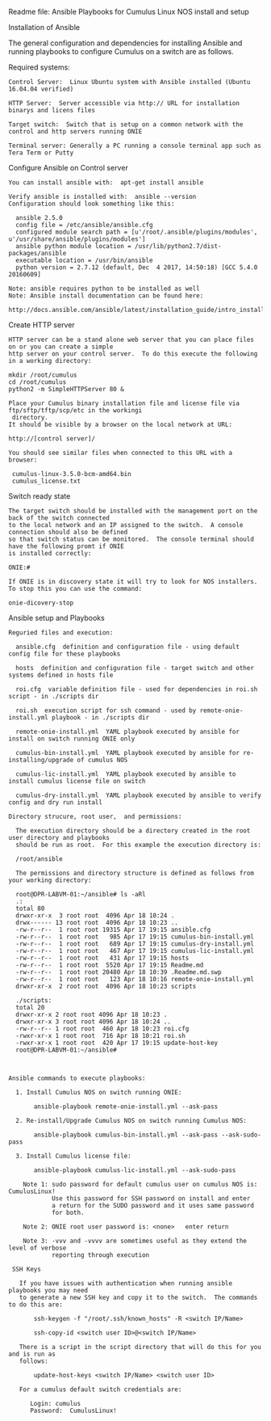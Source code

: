 Readme file: Ansible Playbooks for Cumulus Linux NOS install and setup

Installation of Ansible

The general configuration and dependencies for installing Ansible and running playbooks to configure
 Cumulus on a switch are as follows.

Required systems:

    Control Server:  Linux Ubuntu system with Ansible installed (Ubuntu 16.04.04 verified)

    HTTP Server:  Server accessible via http:// URL for installation binarys and licens files

    Target switch:  Switch that is setup on a common network with the control and http servers running ONIE

    Terminal server: Generally a PC running a console terminal app such as Tera Term or Putty

Configure Ansible on Control server

    You can install ansible with:  apt-get install ansible

    Verify ansible is installed with:  ansible --version
    Configuration should look something like this:

      ansible 2.5.0
      config file = /etc/ansible/ansible.cfg
      configured module search path = [u'/root/.ansible/plugins/modules', u'/usr/share/ansible/plugins/modules']
      ansible python module location = /usr/lib/python2.7/dist-packages/ansible
      executable location = /usr/bin/ansible
      python version = 2.7.12 (default, Dec  4 2017, 14:50:18) [GCC 5.4.0 20160609]

    Note: ansible requires python to be installed as well
    Note: Ansible install documentation can be found here:
          http://docs.ansible.com/ansible/latest/installation_guide/intro_installation.html

Create HTTP server

    HTTP server can be a stand alone web server that you can place files on or you can create a simple
    http server on your control server.  To do this execute the following in a working directory:

    mkdir /root/cumulus
    cd /root/cumulus
    python2 -m SimpleHTTPServer 80 &

    Place your Cumulus binary installation file and license file via ftp/sftp/tftp/scp/etc in the workingi
     directory.
    It should be visible by a browser on the local network at URL:

    http://[control server]/

    You should see similar files when connected to this URL with a browser:

     cumulus-linux-3.5.0-bcm-amd64.bin
     cumulus_license.txt

Switch ready state

    The target switch should be installed with the management port on the back of the switch connected
    to the local network and an IP assigned to the switch.  A console connection should also be defined
    so that switch status can be monitored.  The console terminal should have the following promt if ONIE
    is installed correctly:

    ONIE:#

    If ONIE is in discovery state it will try to look for NOS installers.  To stop this you can use the command:

    onie-dicovery-stop

Ansible setup and Playbooks

    Reguried files and execution:

      ansible.cfg  definition and configuration file - using default config file for these playbooks

      hosts  definition and configuration file - target switch and other systems defined in hosts file

      roi.cfg  variable definition file - used for dependencies in roi.sh script - in ./scripts dir

      roi.sh  execution script for ssh command - used by remote-onie-install.yml playbook - in ./scripts dir

      remote-onie-install.yml  YAML playbook executed by ansible for install on switch running ONIE only 

      cumulus-bin-install.yml  YAML playbook executed by ansible for re-installing/upgrade of cumulus NOS

      cumulus-lic-install.yml  YAML playbook executed by ansible to install cumulus license file on switch

      cumulus-dry-install.yml  YAML playbook executed by ansible to verify config and dry run install

    Directory strucure, root user,  and permissions:

      The execution directory should be a directory created in the root user directory and playbooks
      should be run as root.  For this example the execution directory is:

      /root/ansible

      The permissions and directory structure is defined as follows from your working directory:

      root@DPR-LABVM-01:~/ansible# ls -aRl
      .:
      total 80
      drwxr-xr-x  3 root root  4096 Apr 18 10:24 .
      drwx------ 13 root root  4096 Apr 18 10:23 ..
      -rw-r--r--  1 root root 19315 Apr 17 19:15 ansible.cfg
      -rw-r--r--  1 root root   985 Apr 17 19:15 cumulus-bin-install.yml
      -rw-r--r--  1 root root   689 Apr 17 19:15 cumulus-dry-install.yml
      -rw-r--r--  1 root root   467 Apr 17 19:15 cumulus-lic-install.yml
      -rw-r--r--  1 root root   431 Apr 17 19:15 hosts
      -rw-r--r--  1 root root  5520 Apr 17 19:15 Readme.md
      -rw-r--r--  1 root root 20480 Apr 18 10:39 .Readme.md.swp
      -rw-r--r--  1 root root   123 Apr 18 10:16 remote-onie-install.yml
      drwxr-xr-x  2 root root  4096 Apr 18 10:23 scripts

      ./scripts:
      total 20
      drwxr-xr-x 2 root root 4096 Apr 18 10:23 .
      drwxr-xr-x 3 root root 4096 Apr 18 10:24 ..
      -rw-r--r-- 1 root root  460 Apr 18 10:23 roi.cfg
      -rwxr-xr-x 1 root root  716 Apr 18 10:21 roi.sh
      -rwxr-xr-x 1 root root  420 Apr 17 19:15 update-host-key
      root@DPR-LABVM-01:~/ansible#



    Ansible commands to execute playbooks:

      1. Install Cumulus NOS on switch running ONIE:

           ansible-playbook remote-onie-install.yml --ask-pass

      2. Re-install/Upgrade Cumulus NOS on switch running Cumulus NOS:

           ansible-playbook cumulus-bin-install.yml --ask-pass --ask-sudo-pass

      3. Install Cumulus license file:

           ansible-playbook cumulus-lic-install.yml --ask-sudo-pass

        Note 1: sudo password for default cumulus user on cumulus NOS is: CumulusLinux!
                Use this password for SSH password on install and enter
                a return for the SUDO password and it uses same password
                for both.

        Note 2: ONIE root user password is: <none>   enter return

        Note 3: -vvv and -vvvv are sometimes useful as they extend the level of verbose
                reporting through execution

     SSH Keys

       If you have issues with authentication when running ansible playbooks you may need 
       to generate a new SSH key and copy it to the switch.  The commands to do this are:

           ssh-keygen -f "/root/.ssh/known_hosts" -R <switch IP/Name> 

           ssh-copy-id <switch user ID>@<switch IP/Name>

       There is a script in the script directory that will do this for you and is run as 
       follows:

           update-host-keys <switch IP/Name> <switch user ID>

       For a cumulus default switch credentials are:

          Login: cumulus
          Password:  CumulusLinux!
